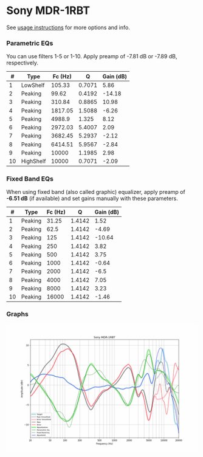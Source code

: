 # Sony MDR-1RBT
See [usage instructions](https://github.com/jaakkopasanen/AutoEq#usage) for more options and info.

### Parametric EQs
You can use filters 1-5 or 1-10. Apply preamp of -7.81 dB or -7.89 dB, respectively.

|   # | Type      |   Fc (Hz) |      Q |   Gain (dB) |
|-----|-----------|-----------|--------|-------------|
|   1 | LowShelf  |    105.33 | 0.7071 |        5.86 |
|   2 | Peaking   |     99.62 | 0.4192 |      -14.18 |
|   3 | Peaking   |    310.84 | 0.8865 |       10.98 |
|   4 | Peaking   |   1817.05 | 1.5088 |       -6.26 |
|   5 | Peaking   |   4988.9  | 1.325  |        8.12 |
|   6 | Peaking   |   2972.03 | 5.4007 |        2.09 |
|   7 | Peaking   |   3682.45 | 5.2937 |       -2.12 |
|   8 | Peaking   |   6414.51 | 5.9567 |       -2.84 |
|   9 | Peaking   |  10000    | 1.1985 |        2.98 |
|  10 | HighShelf |  10000    | 0.7071 |       -2.09 |

### Fixed Band EQs
When using fixed band (also called graphic) equalizer, apply preamp of **-6.51 dB** (if available) and set gains manually with these parameters.

|   # | Type    |   Fc (Hz) |      Q |   Gain (dB) |
|-----|---------|-----------|--------|-------------|
|   1 | Peaking |     31.25 | 1.4142 |        1.52 |
|   2 | Peaking |     62.5  | 1.4142 |       -4.69 |
|   3 | Peaking |    125    | 1.4142 |      -10.64 |
|   4 | Peaking |    250    | 1.4142 |        3.82 |
|   5 | Peaking |    500    | 1.4142 |        3.75 |
|   6 | Peaking |   1000    | 1.4142 |       -0.64 |
|   7 | Peaking |   2000    | 1.4142 |       -6.5  |
|   8 | Peaking |   4000    | 1.4142 |        7.05 |
|   9 | Peaking |   8000    | 1.4142 |        3.23 |
|  10 | Peaking |  16000    | 1.4142 |       -1.46 |

### Graphs
![](./Sony%20MDR-1RBT.png)
